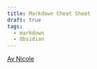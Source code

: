 ```yaml
---
title: Markdown Cheat Sheet
draft: true
tags:
  - markdown
  - Obsidian
---
```

[Av Nicole](https://notes.nicolevanderhoeven.com/obsidian-playbook/Using+Obsidian/02+Making+Notes+in+Obsidian/Markdown#obsidian-playbook%2FUsing+Obsidian%2F02+Making+Notes+in+Obsidian%2FMarkdown+Markdown)




